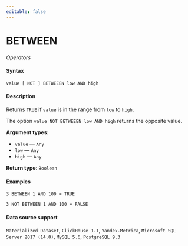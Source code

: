 ```yaml
---
editable: false
---
```


# BETWEEN

_Operators_

#### Syntax


```
value [ NOT ] BETWEEEN low AND high
```

#### Description
Returns `TRUE` if `value` is in the range from `low` to `high`.

The option `value NOT BETWEEEN low AND high` returns the opposite value.

**Argument types:**
- `value` — `Any`
- `low` — `Any`
- `high` — `Any`


**Return type**: `Boolean`

#### Examples

```
3 BETWEEN 1 AND 100 = TRUE
```

```
3 NOT BETWEEN 1 AND 100 = FALSE
```


#### Data source support

`Materialized Dataset`, `ClickHouse 1.1`, `Yandex.Metrica`, `Microsoft SQL Server 2017 (14.0)`, `MySQL 5.6`, `PostgreSQL 9.3`
